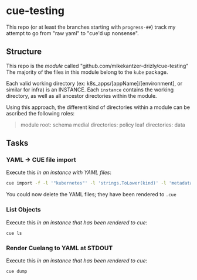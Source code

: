 # cue-testing

This repo (or at least the branches starting with `progress-##`) track my attempt to go from "raw yaml" to "cue'd up nonsense". 

## Structure

This repo is the _module_ called "github.com/mikekantzer-drizly/cue-testing"
The majority of the files in this module belong to the `kube` package.

Each valid working directory (ex: k8s_apps/[appName]/[environment], or similar for infra) is an INSTANCE. Each `instance` contains the working directory, as well as all ancestor directories within the module. 

Using this approach, the different kind of directories within a module can be ascribed the following roles:
> module root: schema
> medial directories: policy
> leaf directories: data


## Tasks

### YAML -> CUE file import

Execute this _in an instance with YAML files_:
```sh
cue import -f -l '"kubernetes"' -l 'strings.ToLower(kind)' -l 'metadata.name' -p kube *.yaml
```
You could now delete the YAML files; they have been rendered to `.cue`

### List Objects

Execute this _in an instance that has been rendered to cue_:
```
cue ls
```

### Render Cuelang to YAML at STDOUT
Execute this _in an instance that has been rendered to cue_:
```sh
cue dump
```